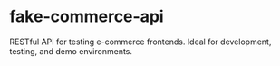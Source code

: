 # fake-commerce-api
RESTful API for testing e-commerce frontends. Ideal for development, testing, and demo environments.
